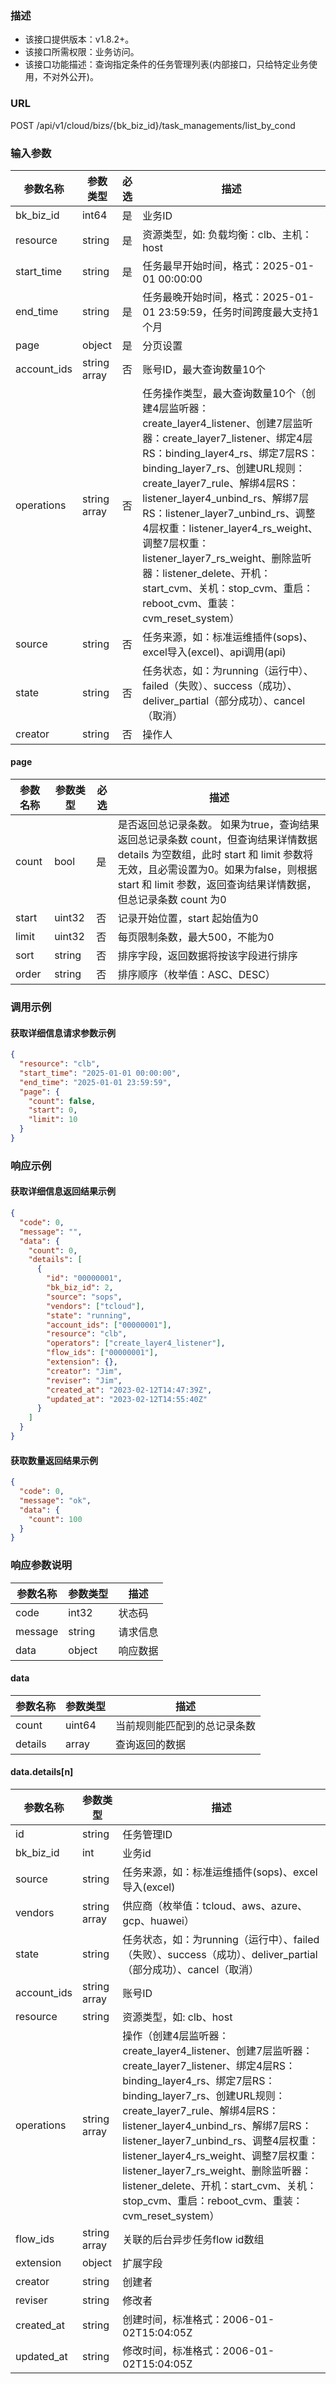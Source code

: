 ### 描述

- 该接口提供版本：v1.8.2+。
- 该接口所需权限：业务访问。
- 该接口功能描述：查询指定条件的任务管理列表(内部接口，只给特定业务使用，不对外公开)。

### URL

POST /api/v1/cloud/bizs/{bk_biz_id}/task_managements/list_by_cond

### 输入参数

| 参数名称          | 参数类型       | 必选 | 描述                       |
|------------------|--------------|------|---------------------------|
| bk_biz_id        | int64        | 是   | 业务ID                     |
| resource         | string       | 是   | 资源类型，如: 负载均衡：clb、主机：host   |
| start_time       | string       | 是   | 任务最早开始时间，格式：2025-01-01 00:00:00 |
| end_time         | string       | 是   | 任务最晚开始时间，格式：2025-01-01 23:59:59，任务时间跨度最大支持1个月 |
| page             | object       | 是   | 分页设置                    |
| account_ids      | string array | 否   | 账号ID，最大查询数量10个      |
| operations       | string array | 否   | 任务操作类型，最大查询数量10个（创建4层监听器：create_layer4_listener、创建7层监听器：create_layer7_listener、绑定4层RS：binding_layer4_rs、绑定7层RS：binding_layer7_rs、创建URL规则：create_layer7_rule、解绑4层RS：listener_layer4_unbind_rs、解绑7层RS：listener_layer7_unbind_rs、调整4层权重：listener_layer4_rs_weight、调整7层权重：listener_layer7_rs_weight、删除监听器：listener_delete、开机：start_cvm、关机：stop_cvm、重启：reboot_cvm、重装：cvm_reset_system） |
| source           | string       | 否   | 任务来源，如：标准运维插件(sops)、excel导入(excel)、api调用(api) |
| state            | string       | 否   | 任务状态，如：为running（运行中）、failed（失败）、success（成功）、deliver_partial（部分成功）、cancel（取消） |
| creator          | string       | 否   | 操作人                      |

#### page

| 参数名称  | 参数类型   | 必选 | 描述                                                                                                                                                  |
|-------|--------|----|-----------------------------------------------------------------------------------------------------------------------------------------------------|
| count | bool   | 是  | 是否返回总记录条数。 如果为true，查询结果返回总记录条数 count，但查询结果详情数据 details 为空数组，此时 start 和 limit 参数将无效，且必需设置为0。如果为false，则根据 start 和 limit 参数，返回查询结果详情数据，但总记录条数 count 为0 |
| start | uint32 | 否  | 记录开始位置，start 起始值为0                                                                                                                                  |
| limit | uint32 | 否  | 每页限制条数，最大500，不能为0                                                                                                                                   |
| sort  | string | 否  | 排序字段，返回数据将按该字段进行排序                                                                                                                                  |
| order | string | 否  | 排序顺序（枚举值：ASC、DESC）                                                                                                                                  |

### 调用示例

#### 获取详细信息请求参数示例

```json
{
  "resource": "clb",
  "start_time": "2025-01-01 00:00:00",
  "end_time": "2025-01-01 23:59:59",
  "page": {
    "count": false,
    "start": 0,
    "limit": 10
  }
}
```

### 响应示例

#### 获取详细信息返回结果示例

```json
{
  "code": 0,
  "message": "",
  "data": {
    "count": 0,
    "details": [
      {
        "id": "00000001",
        "bk_biz_id": 2,
        "source": "sops",
        "vendors": ["tcloud"],
        "state": "running",
        "account_ids": ["00000001"],
        "resource": "clb",
        "operators": ["create_layer4_listener"],
        "flow_ids": ["00000001"],
        "extension": {},
        "creator": "Jim",
        "reviser": "Jim",
        "created_at": "2023-02-12T14:47:39Z",
        "updated_at": "2023-02-12T14:55:40Z"
      }
    ]
  }
}
```

#### 获取数量返回结果示例

```json
{
  "code": 0,
  "message": "ok",
  "data": {
    "count": 100
  }
}
```

### 响应参数说明

| 参数名称    | 参数类型   | 描述   |
|---------|--------|------|
| code    | int32  | 状态码  |
| message | string | 请求信息 |
| data    | object | 响应数据 |

#### data

| 参数名称 | 参数类型 | 描述                    |
|---------|--------|-------------------------|
| count   | uint64 | 当前规则能匹配到的总记录条数 |
| details | array  | 查询返回的数据             |

#### data.details[n]

| 参数名称     | 参数类型       | 描述                                                                          |
|-------------|--------------|-------------------------------------------------------------------------------|
| id          | string       | 任务管理ID                                                                     |
| bk_biz_id   | int          | 业务id                                                                         |
| source      | string       | 任务来源，如：标准运维插件(sops)、excel导入(excel)                                  |
| vendors     | string array | 供应商（枚举值：tcloud、aws、azure、gcp、huawei）                                  |
| state       | string       | 任务状态，如：为running（运行中）、failed（失败）、success（成功）、deliver_partial（部分成功）、cancel（取消） |
| account_ids | string array | 账号ID                                                                         |
| resource    | string       | 资源类型，如: clb、host                                                          |
| operations  | string array | 操作（创建4层监听器：create_layer4_listener、创建7层监听器：create_layer7_listener、绑定4层RS：binding_layer4_rs、绑定7层RS：binding_layer7_rs、创建URL规则：create_layer7_rule、解绑4层RS：listener_layer4_unbind_rs、解绑7层RS：listener_layer7_unbind_rs、调整4层权重：listener_layer4_rs_weight、调整7层权重：listener_layer7_rs_weight、删除监听器：listener_delete、开机：start_cvm、关机：stop_cvm、重启：reboot_cvm、重装：cvm_reset_system）|
| flow_ids    | string array | 关联的后台异步任务flow id数组                                                      |
| extension   | object       | 扩展字段                                                                         |
| creator     | string       | 创建者                                       |
| reviser     | string       | 修改者                                       |
| created_at  | string       | 创建时间，标准格式：2006-01-02T15:04:05Z       |
| updated_at  | string       | 修改时间，标准格式：2006-01-02T15:04:05Z       |
